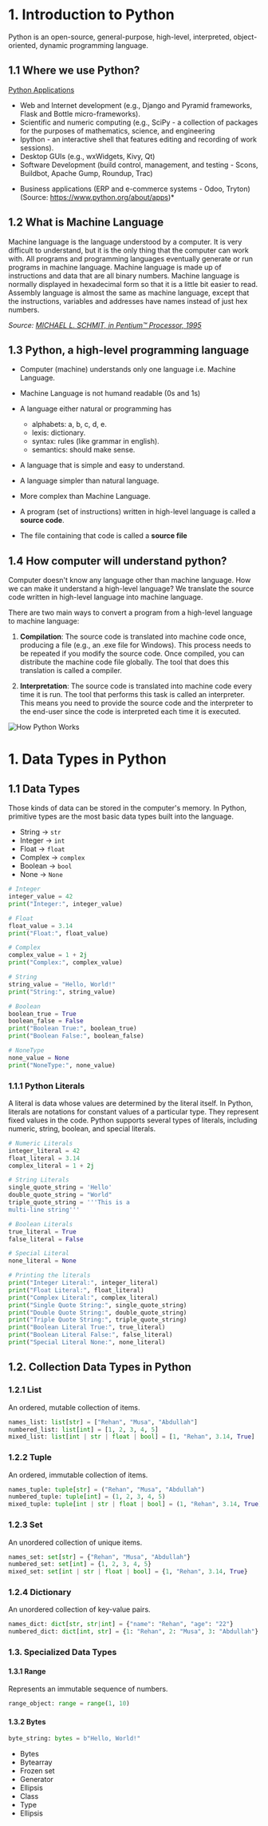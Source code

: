 # 1. Introduction to Python

Python is an open-source, general-purpose, high-level, interpreted, object-oriented, dynamic programming language.

## 1.1 Where we use Python?

[Python Applications](https://wiki.python.org/moin/Applications)

- Web and Internet development (e.g., Django and Pyramid frameworks, Flask and Bottle micro-frameworks).
- Scientific and numeric computing (e.g., SciPy - a collection of packages for the purposes of mathematics, science, and engineering
- Ipython - an interactive shell that features editing and recording of work sessions).
- Desktop GUIs (e.g., wxWidgets, Kivy, Qt)
- Software Development (build control, management, and testing - Scons, Buildbot, Apache Gump, Roundup, Trac)

* Business applications (ERP and e-commerce systems - Odoo, Tryton)
  (Source: https://www.python.org/about/apps)\*

## 1.2 What is Machine Language

Machine language is the language understood by a computer. It is very difficult to understand, but it is the only thing that the computer can work with. All programs and programming languages eventually generate or run programs in machine language. Machine language is made up of instructions and data that are all binary numbers. Machine language is normally displayed in hexadecimal form so that it is a little bit easier to read. Assembly language is almost the same as machine language, except that the instructions, variables and addresses have names instead of just hex numbers.

_Source: [MICHAEL L. SCHMIT, in Pentium™ Processor, 1995](https://www.sciencedirect.com/topics/engineering/machine-language#:~:text=Machine%20language%20is%20made%20up,little%20bit%20easier%20to%20read.)_

## 1.3 Python, a high-level programming language

- Computer (machine) understands only one language i.e. Machine Language.
- Machine Language is not humand readable (0s and 1s)
- A language either natural or programming has

  - alphabets: a, b, c, d, e.
  - lexis: dictionary.
  - syntax: rules (like grammar in english).
  - semantics: should make sense.

- A language that is simple and easy to understand.
- A language simpler than natural language.
- More complex than Machine Language.
- A program (set of instructions) written in high-level language is called a **source code**.
- The file containing that code is called a **source file**

## 1.4 How computer will understand python?

Computer doesn't know any language other than machine language. How we can make it understand a high-level language?
We translate the source code written in high-level language into machine language.

There are two main ways to convert a program from a high-level language to machine language:

1. **Compilation**: The source code is translated into machine code once, producing a file (e.g., an .exe file for Windows). This process needs to be repeated if you modify the source code. Once compiled, you can distribute the machine code file globally. The tool that does this translation is called a compiler.

2. **Interpretation**: The source code is translated into machine code every time it is run. The tool that performs this task is called an interpreter. This means you need to provide the source code and the interpreter to the end-user since the code is interpreted each time it is executed.

![How Python Works](image.png)


# 1. Data Types in Python

## 1.1  Data Types

Those kinds of data can be stored in the computer's memory. In Python, primitive types are the most basic data types built into the language.

- String -> `str`
- Integer -> `int`
- Float -> `float`
- Complex -> `complex`
- Boolean -> `bool`
- None -> `None`

```python
# Integer
integer_value = 42
print("Integer:", integer_value)

# Float
float_value = 3.14
print("Float:", float_value)

# Complex
complex_value = 1 + 2j
print("Complex:", complex_value)

# String
string_value = "Hello, World!"
print("String:", string_value)

# Boolean
boolean_true = True
boolean_false = False
print("Boolean True:", boolean_true)
print("Boolean False:", boolean_false)

# NoneType
none_value = None
print("NoneType:", none_value)
```

### 1.1.1 Python Literals

A literal is data whose values are determined by the literal itself.
In Python, literals are notations for constant values of a particular type. They represent fixed values in the code. Python supports several types of literals, including numeric, string, boolean, and special literals.

```python
# Numeric Literals
integer_literal = 42
float_literal = 3.14
complex_literal = 1 + 2j

# String Literals
single_quote_string = 'Hello'
double_quote_string = "World"
triple_quote_string = '''This is a
multi-line string'''

# Boolean Literals
true_literal = True
false_literal = False

# Special Literal
none_literal = None

# Printing the literals
print("Integer Literal:", integer_literal)
print("Float Literal:", float_literal)
print("Complex Literal:", complex_literal)
print("Single Quote String:", single_quote_string)
print("Double Quote String:", double_quote_string)
print("Triple Quote String:", triple_quote_string)
print("Boolean Literal True:", true_literal)
print("Boolean Literal False:", false_literal)
print("Special Literal None:", none_literal)
```

## 1.2. Collection Data Types in Python

### 1.2.1 List

An ordered, mutable collection of items.

```python
names_list: list[str] = ["Rehan", "Musa", "Abdullah"]
numbered_list: list[int] = [1, 2, 3, 4, 5]
mixed_list: list[int | str | float | bool] = [1, "Rehan", 3.14, True]
```

### 1.2.2 Tuple

An ordered, immutable collection of items.

```python
names_tuple: tuple[str] = ("Rehan", "Musa", "Abdullah")
numbered_tuple: tuple[int] = (1, 2, 3, 4, 5)
mixed_tuple: tuple[int | str | float | bool] = (1, "Rehan", 3.14, True)
```

### 1.2.3 Set

An unordered collection of unique items.

```python
names_set: set[str] = {"Rehan", "Musa", "Abdullah"}
numbered_set: set[int] = {1, 2, 3, 4, 5}
mixed_set: set[int | str | float | bool] = {1, "Rehan", 3.14, True}
```

### 1.2.4 Dictionary

An unordered collection of key-value pairs.

```python
names_dict: dict[str, str|int] = {"name": "Rehan", "age": "22"}
numbered_dict: dict[int, str] = {1: "Rehan", 2: "Musa", 3: "Abdullah"}
```

### 1.3. Specialized Data Types

#### 1.3.1 Range

Represents an immutable sequence of numbers.

```python
range_object: range = range(1, 10)
```

#### 1.3.2 Bytes

```python
byte_string: bytes = b"Hello, World!"
```

- Bytes
- Bytearray
- Frozen set
- Generator
- Ellipsis
- Class
- Type
- Ellipsis

